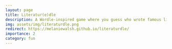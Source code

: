 ```yaml
---
layout: page
title: Literatur(e)dle
description: A Wordle-inspired game where you guess who wrote famous literary lines. 
img: assets/img/literaturdle.png
redirect: https://melaniewalsh.github.io/literaturdle/
importance: 2
category: fun
---
```


